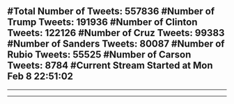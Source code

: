 #Total Number of Tweets: 557836 
#Number of Trump Tweets: 191936
#Number of Clinton Tweets: 122126
#Number of Cruz Tweets: 99383
#Number of Sanders Tweets: 80087
#Number of Rubio Tweets: 55525
#Number of Carson Tweets: 8784
#Current Stream Started at Mon Feb  8 22:51:02
---
---
---
